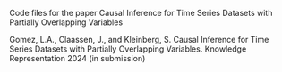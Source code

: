 
Code files for the paper Causal Inference for Time Series Datasets with Partially Overlapping Variables

Gomez, L.A., Claassen, J., and Kleinberg, S. Causal Inference for Time Series Datasets with Partially Overlapping Variables. Knowledge Representation 2024 (in submission)
